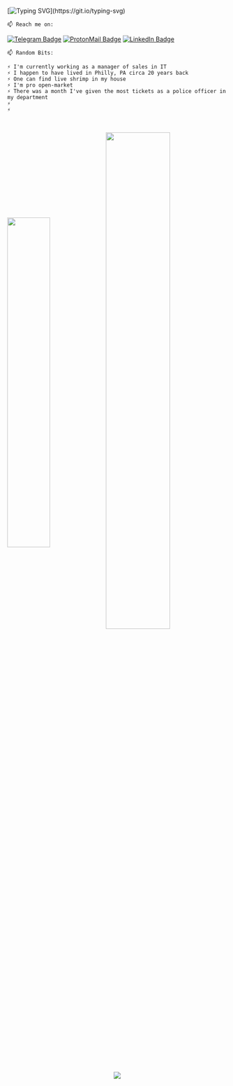 [![Typing SVG](http://readme-typing-svg.herokuapp.com?color=%230E3ACF&multiline=true&width=600&height=80&lines=Hey%2C+I'm+Alex!++%F0%9F%91%8B;I'm+studying+Kotlin+and+I+strive+to+bring+clean;+and+maintainable+code+to+the+table+no+matter+what.)](https://git.io/typing-svg)

    📫 Reach me on: 
[![Telegram Badge](https://img.shields.io/badge/Telegram-informational?style=flat&logo=Telegram&logoColor=white&color=1086CA)](https://t.me/okrav)
[![ProtonMail Badge](https://img.shields.io/badge/ProtonMail-8B89CC?style=flat&logo=protonmail&logoColor=white)](mailto:okravi@protonmail.com)
[![LinkedIn Badge](https://img.shields.io/badge/LinkedIn-informational?style=flat&logo=LinkedIn&logoColor=white&color=0D76A8)](https://www.linkedin.com/in/alexander-ollie-kravchenko-he-him-0829ab18a/)


    📫 Random Bits:

    ⚡️ I'm currently working as a manager of sales in IT
    ⚡️ I happen to have lived in Philly, PA circa 20 years back
    ⚡️ One can find live shrimp in my house
    ⚡️ I'm pro open-market
    ⚡️ There was a month I've given the most tickets as a police officer in my department
    ⚡️ 
    ⚡️ 
    
    
<p>&nbsp;</p> 
<p></p> 

 <div class="container"> 
<img src="https://github-readme-twitter.gazf.vercel.app/api?id=elonmusk&layout=wide" align="center" style="vertical-align:middle" width="44%">
<img src="https://github-readme-streak-stats.herokuapp.com/?user=okravi&theme=dark" width="54%" align="center" style="vertical-align:middle" >
 </div> 
 
<p>&nbsp;</p> 
<p></p> 


<p align='center'>
  <a href="#"><img src="https://badges.pufler.dev/visits/okravi/okravi"></a> 
</p>





